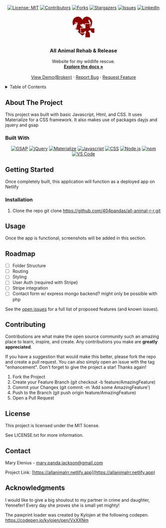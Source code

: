 <div align="center">

  <!-- Add badges using the following format: -->
  <!-- ![Name](urlToShieldHere)(urlToGithubHere) -->

[![License: MIT](https://img.shields.io/badge/License-MIT-yellow.svg)](https://opensource.org/licenses/MIT)
[![Contributors](https://img.shields.io/github/contributors/404pandas/all-animal-r-r.svg?style=plastic&logo=appveyor)](https://github.com/404pandas/all-animal-r-r/graphs/contributors)
[![Forks](https://img.shields.io/github/forks/404pandas/all-animal-r-r.svg?style=plastic&logo=appveyor)](https://github.com/404pandas/all-animal-r-r/network/members)
[![Stargazers](https://img.shields.io/github/stars/404pandas/all-animal-r-r.svg?style=plastic&logo=appveyor)](https://github.com/404pandas/all-animal-r-r/stargazers)
[![Issues](https://img.shields.io/github/issues/404pandas/all-animal-r-r.svg?style=plastic&logo=appveyor)](https://github.com/404pandas/all-animal-r-r/issues)
[![LinkedIn](https://img.shields.io/badge/-LinkedIn-black.svg?style=plastic&logo=appveyor&logo=linkedin&colorB=555)](https://linkedin.com/in/404pandas)

</div>

<!-- PROJECT LOGO -->

<div align="center">
  <a href="https://github.com/404pandas/all-animal-r-r">
    <img src="./client/src/assets/images/aarr.png" alt="Logo" width="80" height="80">
  </a>

<h3 align="center">All Animal Rehab & Release</h3>

  <p align="center">
Website for my wildlife rescue.    <br />
    <a href="https://github.com/404pandas/all-animal-r-r"><strong>Explore the docs »</strong></a>
    <br />
    <br />
    <a href="https://github.com/404pandas/all-animal-r-r">View Demo(Broken)</a>
    ·
    <a href="https://github.com/404pandas/all-animal-r-r/issues">Report Bug</a>
    ·
    <a href="https://github.com/404pandas/all-animal-r-r/issues">Request Feature</a>
  </p>
</div>

<!-- TABLE OF CONTENTS -->
<details>
  <summary>Table of Contents</summary>
  <ol>
    <li>
      <a href="#about-the-project">About The Project</a>
      <ul>
        <li><a href="#built-with">Built With</a></li>
      </ul>
    </li>
    <li>
      <a href="#getting-started">Getting Started</a>
      <ul>
        <li><a href="#installation">Installation</a></li>
      </ul>
    </li>
    <li><a href="#usage">Usage</a></li>
    <li><a href="#roadmap">Roadmap</a></li>
    <li><a href="#contributing">Contributing</a></li>
    <li><a href="#license">License</a></li>
    <li><a href="#contact">Contact</a></li>
    <li><a href="#acknowledgments">Acknowledgments</a></li>
  </ol>
</details>

<!-- ABOUT THE PROJECT -->

## About The Project

<!-- Add screenshots using the following format: -->
<!-- ![Screenshot alt description](directPathOfScreenshots) -->

This project was built with basic Javascript, Html, and CSS.
It uses Materialize for a CSS framework.
It also makes use of packages dayjs and jquery and gsap

### Built With

<!--  gsap, mui, javascript, css, html, node.js react apollo graphql mongodb stripe jwt npm vs code -->

<div align="center">

[![GSAP](https://img.shields.io/badge/Package-GSAP-ff8000?style=plastic&logo=greensock&logoWidth=10)](https://https://greensock.com/gsap/)
[![jQuery](https://img.shields.io/badge/Framework-jQuery-ffff00?style=plastic&logo=jQuery&logoWidth=10)](hhttps://api.jquery.com/)
[![Materialize](https://img.shields.io/badge/Framework-Materialize-80ff00?style=plastic&logo=#757575&logoWidth=10)](https://materializecss.com/)
[![Javascript](https://img.shields.io/badge/Language-JavaScript-ff0000?style=plastic&logo=JavaScript&logoWidth=10)](https://javascript.info/)
[![CSS](https://img.shields.io/badge/Tool-CSS-ff8000?style=plastic&logo=css3&logoWidth=10)](https://developer.mozilla.org/en-US/docs/Web/CSS)
[![Node.js](https://img.shields.io/badge/Framework-Node.js-ff0000?style=plastic&logo=Node.js&logoWidth=10)](https://nodejs.org/en/)
[![npm](https://img.shields.io/badge/Tools-npm-ff0000?style=plastic&logo=npm&logoWidth=10)](https://www.npmjs.com/)
[![VS Code](https://img.shields.io/badge/IDE-VSCode-ff0000?style=plastic&logo=VisualStudioCode&logoWidth=10)](https://code.visualstudio.com/docs)

</div>

<!-- GETTING STARTED -->

## Getting Started

Once completely built, this application will function as a deployed app on Netlify

### Installation

1. Clone the repo
   git clone https://github.com/404pandas/all-animal-r-r.git

<!-- USAGE EXAMPLES -->

## Usage

Once the app is functional, screenshots will be added in this section.

<!-- ROADMAP -->

## Roadmap

- [ ] Folder Structure
- [ ] Routing
- [ ] Styling
- [ ] User Auth (required with Stripe)
- [ ] Stripe integration
- [ ] Contact form w/ express mongo backend? might only be possible with php

See the [open issues](https://github.com/404pandas/all-animal-r-r/issues) for a full list of proposed features (and known issues).

<!-- CONTRIBUTING -->

## Contributing

Contributions are what make the open source community such an amazing place to learn, inspire, and create. Any contributions you make are **greatly appreciated**.

If you have a suggestion that would make this better, please fork the repo and create a pull request. You can also simply open an issue with the tag "enhancement".
Don't forget to give the project a star! Thanks again!

1. Fork the Project
2. Create your Feature Branch (git checkout -b feature/AmazingFeature)
3. Commit your Changes (git commit -m 'Add some AmazingFeature')
4. Push to the Branch (git push origin feature/AmazingFeature)
5. Open a Pull Request

<!-- LICENSE -->

## License

This project is licensed under the MIT license.

See LICENSE.txt for more information.

<!-- CONTACT -->

## Contact

Mary Elenius - mary.panda.jackson@gmail.com

Project Link: [https://allanimalrr.netlify.app](https://allanimalrr.netlify.app)

<!-- ACKNOWLEDGMENTS -->

## Acknowledgments

I would like to give a big shoutout to my partner in crime and daughter, Yennefer! Every day she proves she is small yet mighty!

The pawprint loader was created by Kylojen at the following codepen.
https://codepen.io/kylojen/pen/VxXXNm
